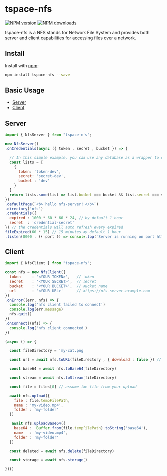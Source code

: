 # tspace-nfs

[![NPM version](https://img.shields.io/npm/v/tspace-nfs.svg)](https://www.npmjs.com)
[![NPM downloads](https://img.shields.io/npm/dm/tspace-nfs.svg)](https://www.npmjs.com)

tspace-nfs is a NFS stands for Network File System and provides both server and client capabilities for accessing files over a network.

## Install

Install with [npm](https://www.npmjs.com/):

```sh
npm install tspace-nfs --save

```
## Basic Usage
- [Server](#server)
- [Client](#client)

## Server
```js
import { NfsServer } from "tspace-nfs";

new NfsServer()
.onCredentials(async ({ token , secret , bucket }) => {

  // In this simple example, you can use any database as a wrapper to check the credentials.
  const lists = [
    {
      token: 'token-dev',
      secret: 'secret-dev',
      bucket : 'dev'
    }
  ]
  return lists.some(list => list.bucket === bucket && list.secret === secret && list.token === token)
})
.defaultPage(`<b> hello nfs-server! </b>`)
.directory('nfs')
.credentials({
  expired : 1000 * 60 * 60 * 24, // by default 1 hour
  secret  : 'credential-secret'
}) // the credentials will auto refresh every expired
fileExpired(60 * 15) // 15 minutes by default 1 hour
.listen(8000 , ({ port }) => console.log(`Server is running on port http://localhost:${port}`))

```
## Client
```js
import { NfsClient } from "tspace-nfs";

const nfs = new NfsClient({
  token     : '<YOUR TOKEN>',   // token
  secret    : '<YOUR SECRET>',  // secret
  bucket    : '<YOUR BUCKET>',  // bucket name
  url       : '<YOUR URL>'      // https://nfs-server.example.com
})
.onError((err, nfs) => {
  console.log('nfs client failed to connect')
  console.log(err.message)
  nfs.quit()
})
.onConnect((nfs) => {
  console.log('nfs client connected')
})

(async () => {

  const fileDirectory = 'my-cat.png'

  const url = await nfs.toURL(fileDirectory , { download : false }) // default download true

  const base64 = await nfs.toBase64(fileDirectory)

  const stream = await nfs.toStream(fileDirectory)

  const file = files[0] // assume the file from your upload

  await nfs.upload({
    file : file.tempFilePath,
    name : 'my-video.mp4',
    folder : 'my-folder'
  })

   await nfs.uploadBase64({
    base64 :  Buffer.from(file.tempFilePath).toString('base64'),
    name   : 'my-video.mp4',
    folder : 'my-folder'
  })

  const deleted = await nfs.delete(fileDirectory)

  const storage = await nfs.storage()

})()

```